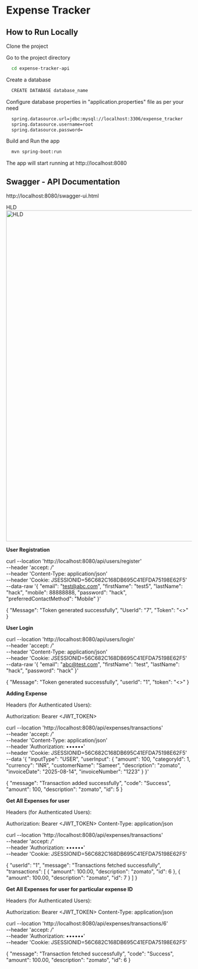 
# Expense Tracker 



## How to Run Locally

Clone the project




Go to the project directory

```bash
  cd expense-tracker-api
```

Create a database

```bash
  CREATE DATABASE database_name
```

Configure database properties in "application.properties" file as per your need

```bash
  spring.datasource.url=jdbc:mysql://localhost:3306/expense_tracker
  spring.datasource.username=root
  spring.datasource.password=
```

Build and Run the app

```bash
  mvn spring-boot:run
```

The app will start running at http://localhost:8080


## Swagger - API Documentation
http://localhost:8080/swagger-ui.html

HLD
<img width="1432" height="898" alt="HLD" src="https://github.com/user-attachments/assets/d4cf88f2-a756-44e8-956a-c6d16405f71d" />




**User Registration**

curl --location 'http://localhost:8080/api/users/register' \
--header 'accept: */*' \
--header 'Content-Type: application/json' \
--header 'Cookie: JSESSIONID=56C682C168DB695C41EFDA75198E62F5' \
--data-raw '{ 
  "email": "test@abc.com",
  "firstName": "test5",
  "lastName": "hack",
  "mobile": 88888888,
  "password": "hack",
  "preferredContactMethod": "Mobile"
}'




{
    "Message": "Token generated successfully",
    "UserId": "7",
    "Token": "<<sample token>>"
}








**User Login**

curl --location 'http://localhost:8080/api/users/login' \
--header 'accept: */*' \
--header 'Content-Type: application/json' \
--header 'Cookie: JSESSIONID=56C682C168DB695C41EFDA75198E62F5' \
--data-raw '{
  "email": "abc@test.com",
  "firstName": "test",
  "lastName": "hack",
  "password": "hack"
}'




{
    "Message": "Token generated successfully",
    "userId": "1",
    "token": "<<Sample token>>"
}








**Adding Expense**


Headers (for Authenticated Users):

Authorization: Bearer <JWT_TOKEN>

curl --location 'http://localhost:8080/api/expenses/transactions' \
--header 'accept: */*' \
--header 'Content-Type: application/json' \
--header 'Authorization: ••••••' \
--header 'Cookie: JSESSIONID=56C682C168DB695C41EFDA75198E62F5' \
--data '{
    "inputType": "USER",
    "userInput": {
        "amount": 100,
        "categoryId": 1,
        "currency": "INR",
        "customerName": "Sameer",
        "description": "zomato",
        "invoiceDate": "2025-08-14",
        "invoiceNumber": "1223"
    }
}'




{
    "message": "Transaction added successfully",
    "code": "Success",
    "amount": 100,
    "description": "zomato",
    "id": 5
}








**Get All Expenses for user**





Headers (for Authenticated Users):

Authorization: Bearer <JWT_TOKEN> Content-Type: application/json

curl --location 'http://localhost:8080/api/expenses/transactions' \
--header 'accept: */*' \
--header 'Authorization: ••••••' \
--header 'Cookie: JSESSIONID=56C682C168DB695C41EFDA75198E62F5'




{
    "userId": "1",
    "message": "Transactions fetched successfully",
    "transactions": [
        {
            "amount": 100.00,
            "description": "zomato",
            "id": 6
        },
        {
            "amount": 100.00,
            "description": "zomato",
            "id": 7
        }
    ]
}








**Get All Expenses for user for particular expense ID**





Headers (for Authenticated Users):

Authorization: Bearer <JWT_TOKEN> Content-Type: application/json

curl --location 'http://localhost:8080/api/expenses/transactions/6' \
--header 'accept: */*' \
--header 'Authorization: ••••••' \
--header 'Cookie: JSESSIONID=56C682C168DB695C41EFDA75198E62F5'




{
    "message": "Transaction fetched successfully",
    "code": "Success",
    "amount": 100.00,
    "description": "zomato",
    "id": 6
}







